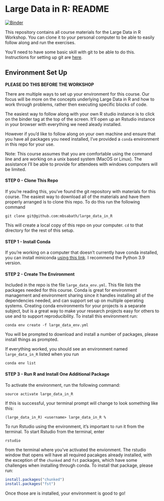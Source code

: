Large Data in R: README
================

[![Binder](https://mybinder.org/badge_logo.svg)](https://mybinder.org/v2/gh/mbsabath/large_data_in_R/HEAD?urlpath=rstudio)

This repository contains all course materials for the Large Data in R
Workshop. You can clone it to your personal computer to be able to
easily follow along and run the exercises.

You’ll need to have some basic skill with git to be able to do this.
Instructions for setting up git are
[here](https://docs.github.com/en/github/getting-started-with-github/set-up-git).

## Environment Set Up

**PLEASE DO THIS BEFORE THE WORKSHOP**

There are multiple ways to set up your environment for this course. Our
focus will be more on the concepts underlying Large Data in R and how to
work through problems, rather then executing specific blocks of code.

The easiest way to follow along with your own R studio instance is to
click on the binder tag at the top of the screen. It’ll open up an
Rstudio instance in your browser with everything we need aleady
installed.

However if you’d like to follow along on your own machine and ensure
that you have all packages you need installed, I’ve provided a `conda`
environment in this repo for your use.

Note: This course assumes that you are comfortable using the command
line and are working on a unix based system (MacOS or Linux). The
assistance I’ll be able to provide for attendees with windows computers
will be limited.

#### STEP 0 - Clone This Repo

If you’re reading this, you’ve found the git repository with materials
for this course. The easiest way to download all of the materials and
have them properly arranged is to clone this repo. To do this run the
following command

    git clone git@github.com:mbsabath/large_data_in_R

This will create a local copy of this repo on your computer. `cd` to
that directory for the rest of this setup.

#### STEP 1 - Install Conda

If you’re working on a computer that doesn’t currently have conda
installed, you can install miniconda [using this
link](https://docs.conda.io/en/latest/miniconda.html). I recommend the
Python 3.9 version.

#### STEP 2 - Create The Environment

Included in the repo is the file `large_data_env.yml`. This file lists
the packages needed for this course. Conda is great for environment
management and environment sharing since it handles installing all of
the dependencies needed, and can support set up on multiple operating
systems. Creating conda environments for your projects is a separate
subject, but is a great way to make your research projects easy for
others to use and to support reproducibility. To install this
environment run:

    conda env create -f large_data_env.yml

You will be prompted to download and install a number of packages,
please install things as prompted.

If everything worked, you should see an environment named
`large_data_in_R` listed when you run

    conda env list

#### STEP 3 - Run R and Install One Additional Package

To activate the environment, run the following command:

    source activate large_data_in_R

If this is successful, your terminal prompt will change to look
something like this:

    (large_data_in_R) <username> large_data_in_R %

To run Rstudio using the environment, it’s important to run it from the
terminal. To start Rstudio from the terminal, enter

    rstudio

from the terminal where you’ve activated the envionment. The rstudio
window that opens will have all required pacakges already installed,
with the exception of the `chunked` and `fst` packages, which have some
challenges when installing through conda. To install that package,
please run:

``` r
install.packages("chunked")
install.packages("fst")
```

Once those are is installed, your environment is good to go!
